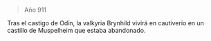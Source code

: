 > Año 911

Tras el castigo de Odín, la valkyria Brynhild vivirá en cautiverio en un castillo de Muspelheim que estaba abandonado.